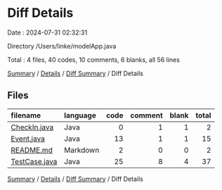# Diff Details

Date : 2024-07-31 02:32:31

Directory /Users/linke/modelApp.java

Total : 4 files,  40 codes, 10 comments, 6 blanks, all 56 lines

[Summary](results.md) / [Details](details.md) / [Diff Summary](diff.md) / Diff Details

## Files
| filename | language | code | comment | blank | total |
| :--- | :--- | ---: | ---: | ---: | ---: |
| [CheckIn.java](/CheckIn.java) | Java | 0 | 1 | 1 | 2 |
| [Event.java](/Event.java) | Java | 13 | 1 | 1 | 15 |
| [README.md](/README.md) | Markdown | 2 | 0 | 0 | 2 |
| [TestCase.java](/TestCase.java) | Java | 25 | 8 | 4 | 37 |

[Summary](results.md) / [Details](details.md) / [Diff Summary](diff.md) / Diff Details